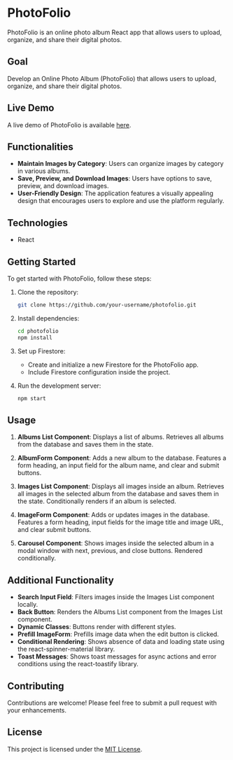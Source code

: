 # PhotoFolio

PhotoFolio is an online photo album React app that allows users to upload, organize, and share their digital photos.

## Goal

Develop an Online Photo Album (PhotoFolio) that allows users to upload, organize, and share their digital photos.

## Live Demo

A live demo of PhotoFolio is available [here](https://ourphotofolio.netlify.app/).

## Functionalities

- **Maintain Images by Category**: Users can organize images by category in various albums.
- **Save, Preview, and Download Images**: Users have options to save, preview, and download images.
- **User-Friendly Design**: The application features a visually appealing design that encourages users to explore and use the platform regularly.

## Technologies

- React

## Getting Started

To get started with PhotoFolio, follow these steps:

1. Clone the repository:
   
    ```bash
    git clone https://github.com/your-username/photofolio.git
    ```

2. Install dependencies:
   
    ```bash
    cd photofolio
    npm install
    ```

3. Set up Firestore:
   
    - Create and initialize a new Firestore for the PhotoFolio app.
    - Include Firestore configuration inside the project.

4. Run the development server:
   
    ```bash
    npm start
    ```

## Usage

1. **Albums List Component**: Displays a list of albums. Retrieves all albums from the database and saves them in the state.
   
2. **AlbumForm Component**: Adds a new album to the database. Features a form heading, an input field for the album name, and clear and submit buttons.

3. **Images List Component**: Displays all images inside an album. Retrieves all images in the selected album from the database and saves them in the state. Conditionally renders if an album is selected.

4. **ImageForm Component**: Adds or updates images in the database. Features a form heading, input fields for the image title and image URL, and clear submit buttons.

5. **Carousel Component**: Shows images inside the selected album in a modal window with next, previous, and close buttons. Rendered conditionally.

## Additional Functionality

- **Search Input Field**: Filters images inside the Images List component locally.
- **Back Button**: Renders the Albums List component from the Images List component.
- **Dynamic Classes**: Buttons render with different styles.
- **Prefill ImageForm**: Prefills image data when the edit button is clicked.
- **Conditional Rendering**: Shows absence of data and loading state using the react-spinner-material library.
- **Toast Messages**: Shows toast messages for async actions and error conditions using the react-toastify library.

## Contributing

Contributions are welcome! Please feel free to submit a pull request with your enhancements.

## License

This project is licensed under the [MIT License](LICENSE).
